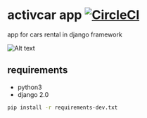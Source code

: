 # activcar app [![CircleCI](https://circleci.com/gh/delitamakanda/activcar/tree/master.svg?style=svg)](https://circleci.com/gh/delitamakanda/activcar/tree/master)
app for cars rental in django framework

![Alt text](https://cdn.dribbble.com/users/272011/screenshots/2289607/dribbble_13oct.png)

## requirements
* python3
* django 2.0


```bash
pip install -r requirements-dev.txt
```

